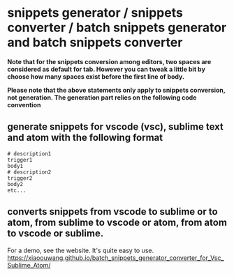 # snippets generator / snippets converter / batch snippets generator and batch snippets converter

**Note that for the snippets conversion among editors, two spaces are considered as default for tab. However you can tweak a little bit by choose how many spaces exist before the first line of body.**

**Please note that the above statements only apply to snippets conversion, not generation. The generation part relies on the following code convention**



## generate snippets for vscode (vsc), sublime text and atom with the following format

```
# description1
trigger1
body1
# description2
trigger2
body2
etc...
```
## converts snippets from vscode to sublime or to atom, from sublime to vscode or atom, from atom to vscode or sublime.

For a demo, see the website.
It's quite easy to use.
https://xiaoouwang.github.io/batch_snippets_generator_converter_for_Vsc_Sublime_Atom/
